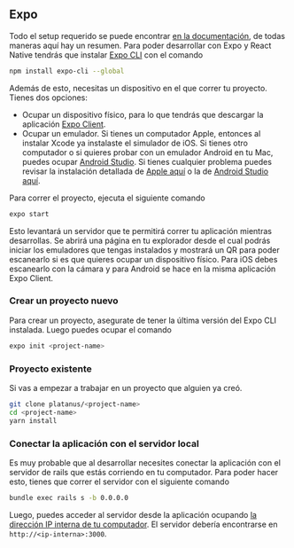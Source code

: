 ## Expo

Todo el setup requerido se puede encontrar [en la documentación](https://docs.expo.io/get-started/installation/), de todas maneras aquí hay un resumen. Para poder desarrollar con Expo y React Native tendrás que instalar [Expo CLI](https://expo.io/tools#cli) con el comando

```bash
npm install expo-cli --global 
```

Además de esto, necesitas un dispositivo en el que correr tu proyecto. Tienes dos opciones:

* Ocupar un dispositivo físico, para lo que tendrás que descargar la aplicación [Expo Client](https://expo.io/tools#client).
* Ocupar un emulador. Si tienes un computador Apple, entonces al instalar Xcode ya instalaste el simulador de iOS. Si tienes otro computador o si quieres probar con un emulador Android en tu Mac, puedes ocupar [Android Studio](https://developer.android.com/studio). Si tienes cualquier problema puedes revisar la instalación detallada de [Apple aquí](https://docs.expo.io/workflow/ios-simulator/) o la de [Android Studio aquí](https://docs.expo.io/workflow/android-studio-emulator/).

Para correr el proyecto, ejecuta el siguiente comando

```bash
expo start
```

Esto levantará un servidor que te permitirá correr tu aplicación mientras desarrollas. Se abrirá una página en tu explorador desde el cual podrás iniciar los emuladores que tengas instalados y mostrará un QR para poder escanearlo si es que quieres ocupar un dispositivo físico. Para iOS debes escanearlo con la cámara y para Android se hace en la misma aplicación Expo Client.

### Crear un proyecto nuevo

Para crear un proyecto, asegurate de tener la última versión del Expo CLI instalada. Luego puedes ocupar el comando

```bash
expo init <project-name>
```

### Proyecto existente

Si vas a empezar a trabajar en un proyecto que alguien ya creó.

```bash
git clone platanus/<project-name>
cd <project-name>
yarn install
```

### Conectar la aplicación con el servidor local

Es muy probable que al desarrollar necesites conectar la aplicación con el servidor de rails que estás corriendo en tu computador. Para poder hacer esto, tienes que correr el servidor con el siguiente comando

```bash
bundle exec rails s -b 0.0.0.0
```

Luego, puedes acceder al servidor desde la aplicación ocupando [la dirección IP interna de tu computador](https://lifehacker.com/how-to-find-your-local-and-external-ip-address-5833108). El servidor debería encontrarse en `http://<ip-interna>:3000`.
